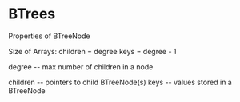 # BTrees

Properties of BTreeNode

Size of Arrays:
children = degree 
keys = degree - 1



degree -- max number of children in a node

children -- pointers to child BTreeNode(s)
keys -- values stored in a BTreeNode
